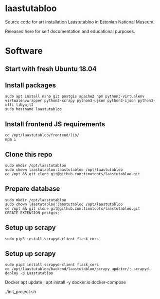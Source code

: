 # laastutabloo
Source code for art installation Laastutabloo in Estonian National Museum.

Released here for self documentation and educational purposes.

# Software

## Start with fresh Ubuntu 18.04

## Install packages
```
sudo apt install nano git postgis apache2 npm python3-virtualenv virtualenvwrapper python3-scrapy python3-ujson python3-ijson python3-cffi libyajl2
sudo hostname laastutabloo

```

## Install frontend JS requirements
```
cd /opt/laastutabloo/frontend/lib/
npm i

```

## Clone this repo
```
sudo mkdir /opt/laastutabloo
sudo chown laastutabloo:laastutabloo /opt/laastutabloo 
cd /opt && git clone git@github.com:timotoots/laastutabloo.git
```

## Prepare database
```
sudo mkdir /opt/laastutabloo
sudo chown laastutabloo:laastutabloo /opt/laastutabloo 
cd /opt && git clone git@github.com:timotoots/laastutabloo.git
CREATE EXTENSION postgis;

```



## Setup up scrapy
```
sudo pip3 install scrapyd-client flask_cors 

```

## Setup up scrapy
```
sudo pip3 install scrapyd-client flask_cors 
cd /opt/laastutabloo/backend/laastutabloo/scrapy_updater/; scrapyd-deploy -p Laastutabloo
```


Docker
apt update ; apt install -y docker.io docker-compose

./init_project.sh


